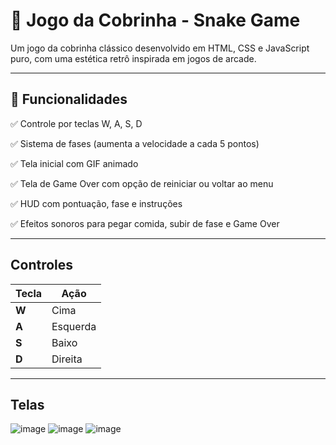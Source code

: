 # 🐍 Jogo da Cobrinha - Snake Game

Um jogo da cobrinha clássico desenvolvido em HTML, CSS e JavaScript puro, com uma estética retrô inspirada em jogos de arcade.

------------------------------------------------------------

## 🚀 Funcionalidades

✅ Controle por teclas W, A, S, D

✅ Sistema de fases (aumenta a velocidade a cada 5 pontos)

✅ Tela inicial com GIF animado

✅ Tela de Game Over com opção de reiniciar ou voltar ao menu

✅ HUD com pontuação, fase e instruções

✅ Efeitos sonoros para pegar comida, subir de fase e Game Over

------------------------------------------------------------

## Controles

| Tecla | Ação     |
| ----- | -------- |
| **W** | Cima     |
| **A** | Esquerda |
| **S** | Baixo    |
| **D** | Direita  |

------------------------------------------------------------

## Telas

![image](https://github.com/user-attachments/assets/ef896d10-31ed-4d88-8ee4-53cb1d3de2ae)
![image](https://github.com/user-attachments/assets/bee165ff-997b-4963-a859-411ad1843c8f)
![image](https://github.com/user-attachments/assets/83f787b1-ce28-4f24-9df3-cb6503819cf1)



